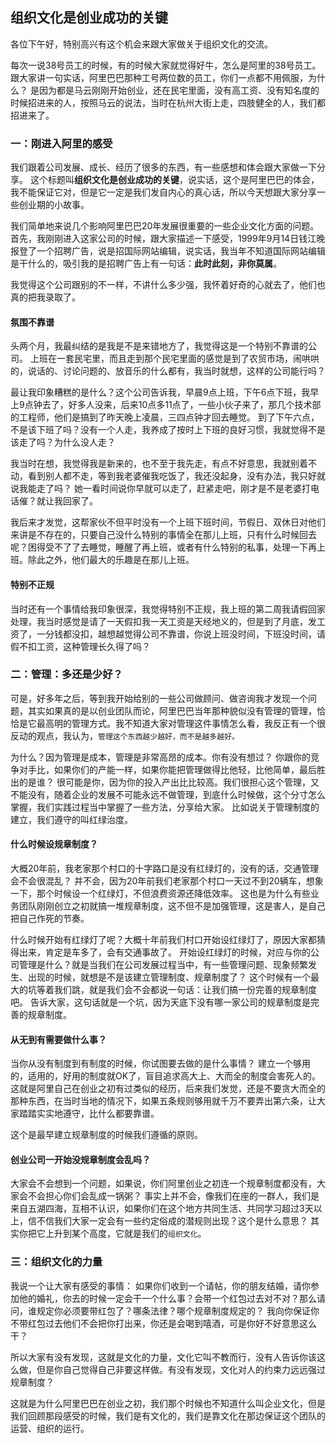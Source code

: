 ## 组织文化是创业成功的关键

各位下午好，特别高兴有这个机会来跟大家做关于组织文化的交流。

每次一说38号员工的时候，有的时候大家就觉得好牛，怎么是阿里的38号员工。
跟大家讲一句实话，阿里巴巴那种工号两位数的员工，你们一点都不用佩服，为什么？
是因为都是马云刚刚开始创业，还在民宅里面，没有高工资、没有知名度的时候招进来的人，按照马云的说法，当时在杭州大街上走，四肢健全的人，我们都招进来了。

### 一：刚进入阿里的感受

我们跟着公司发展、成长、经历了很多的东西，有一些感想和体会跟大家做一下分享。
这个标题叫**组织文化是创业成功的关键**，说实话，这个是阿里巴巴的体会，我不能保证它对，但是它一定是我们发自内心的真心话，所以今天想跟大家分享一些创业期的小故事。

我们简单地来说几个影响阿里巴巴20年发展很重要的一些企业文化方面的问题。
首先，我刚刚进入这家公司的时候，跟大家描述一下感受，1999年9月14日钱江晚报登了一个招聘广告，说是招国际网站编辑，说实话，我当年不知道国际网站编辑是干什么的，吸引我的是招聘广告上有一句话：**此时此刻，非你莫属**。

我觉得这个公司跟别的不一样，不讲什么多少强，我怀着好奇的心就去了，他们也真的把我录取了。

#### 氛围不靠谱

头两个月，我最纠结的是我是不是来错地方了，我觉得这是一个特别不靠谱的公司。
上班在一套民宅里，而且走到那个民宅里面的感觉是到了农贸市场，闹哄哄的，说话的、讨论问题的、放音乐的什么都有，我当时就想，这样的公司能行吗？

最让我印象糟糕的是什么？这个公司告诉我，早晨9点上班，下午6点下班，我早上9点钟去了，好多人没来，后来10点多11点了，一些小伙子来了，那几个技术部的工程师，他们是搞到了昨天晚上凌晨，三四点钟才回去睡觉。
到了下午六点，不是该下班了吗？没有一个人走，我养成了按时上下班的良好习惯，我就觉得不是该走了吗？为什么没人走？

我当时在想，我觉得我是新来的，也不至于我先走，有点不好意思，我就别着不动，看到别人都不走，等到我老婆催我吃饭了，我还没起身，没有办法，我只好就说我能走了吗？
她一看时间说你早就可以走了，赶紧走吧，刚才是不是老婆打电话催？就让我回家了。

我后来才发觉，这帮家伙不但平时没有一个上班下班时间，节假日、双休日对他们来讲是不存在的，只要自己没什么特别的事情全在那儿上班，只有什么时候回去呢？困得受不了了去睡觉，睡醒了再上班，或者有什么特别的私事，处理一下再上班。除此之外，他们最大的乐趣是在那儿上班。

#### 特别不正规

当时还有一个事情给我印象很深，我觉得特别不正规，我上班的第二周我请假回家处理，我当时感觉是请了一天假扣我一天工资是天经地义的，但是到了月底，发工资了，一分钱都没扣，越想越觉得公司不靠谱，你说上班没时间，下班没时间，请假不扣工资，这种管理长久得了吗？

### 二：管理：多还是少好？

可是，好多年之后，等到我开始给别的一些公司做顾问、做咨询我才发现一个问题，其实如果真的是以创业团队而论，阿里巴巴当年那种貌似没有管理的管理，恰恰是它最高明的管理方式。我不知道大家对管理这件事情怎么看，我反正有一个很反动的观点，我认为，`管理这个东西越少越好，而不是越多越好。`

为什么？因为管理是成本，管理是非常高昂的成本。你有没有想过？
你跟你的竞争对手比，如果你们的产能一样，如果你能把管理做得比他轻，比他简单，最后胜出的是谁？
很可能是你，因为你的投入产出比比较高。我们很担心这个管理，又不能没有，随着企业的发展不可能永远不做管理，到底什么时候做，这个分寸怎么掌握，我们实践过程当中掌握了一些方法，分享给大家。
比如说关于管理制度的建立，我们遵守的叫红绿治度。

#### 什么时候设规章制度？

大概20年前，我老家那个村口的十字路口是没有红绿灯的，没有的话，交通管理会不会很混乱？
并不会，因为20年前我们老家那个村口一天过不到20辆车，想象一下，那个时候设一个红绿灯，不但浪费资源还降低效率。
这也是为什么有些业务团队刚刚创立之初就搞一堆规章制度，这不但不是加强管理，这是害人，是自己把自己作死的节奏。

什么时候开始有红绿灯了呢？大概十年前我们村口开始设红绿灯了，原因大家都猜得出来，肯定是车多了，会有交通事故了。
开始设红绿灯的时候，对应与你的公司管理是什么？就是当我们在公司发展过程当中，有一些管理问题、现象频繁发生、出现的时候，就想是不是该建立管理制度、规章制度了？
这个时候有一个最大的坑等着我们跳，就是我们会不会都说一句话：让我们搞一份完善的规章制度吧。
告诉大家，这句话就是一个坑，因为天底下没有哪一家公司的规章制度是完善的规章制度。

#### 从无到有需要做什么事？

当你从没有制度到有制度的时候，你试图要去做的是什么事情？
建立一个够用的，适用的，好用的制度就OK了，盲目追求高大上、大而全的制度会害死人的。
这就是阿里自己在创业之初有过类似的经历，后来我们发觉，还是不要贪大而全的那种东西，在当时当地的情况下，如果五条规则够用就千万不要弄出第六条，让大家踏踏实实地遵守，比什么都要靠谱。

这个是最早建立规章制度的时候我们遵循的原则。

#### 创业公司一开始没规章制度会乱吗？

大家会不会想到一个问题，如果说，你们阿里创业之初连一个规章制度都没有，大家会不会担心你们会乱成一锅粥？
事实上并不会，像我们在座的一群人，我们是来自五湖四海，互相不认识，如果你们在这个地方共同生活、共同学习超过3天以上，信不信我们大家一定会有一些约定俗成的潜规则出现？这个是什么意思？
其实你把它上升到某个高度，它就是我们的`组织文化`。

### 三：组织文化的力量

我说一个让大家有感受的事情：
如果你们收到一个请帖，你的朋友结婚，请你参加他的婚礼，你去的时候一定会干一个什么事？会带一个红包过去对不对？那么请问，谁规定你必须要带红包了？哪条法律？哪个规章制度规定的？
我向你保证你不带红包过去他们不会把你打出来，你还是会喝到嘻酒，可是你好不好意思这么干？

所以大家有没有发现，这就是文化的力量，文化它叫不教而行，没有人告诉你该这么做，但是你自己觉得自己非要这样做。有没有发现，文化对人的约束力远远强过规章制度？

这就是为什么阿里巴巴在创业之初，我们那个时候也不知道什么叫企业文化，但是我们回顾那段感受的时候，我们是有文化的，我们是靠文化在那边保证这个团队的运营、组织的运行。
